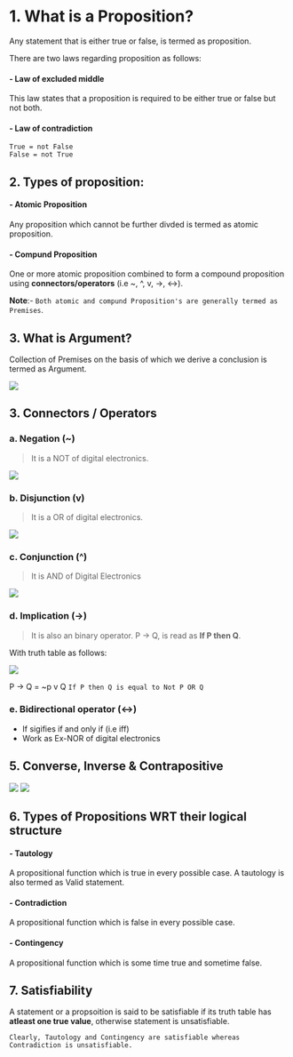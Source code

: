 # 1. What is a Proposition?
Any statement that is either true or false, is termed as proposition.

There are two laws regarding proposition as follows:
#### - Law of excluded middle
This law states that a proposition is required to be either true or false but not both.

#### - Law of contradiction
```
True = not False
False = not True
```

## 2. Types of proposition:

#### - Atomic Proposition
Any proposition which cannot be further divded is termed as atomic proposition.

#### - Compund Proposition
One or more atomic proposition combined to form a compound proposition using **connectors/operators** (i.e ~, ^, v, ->, <->).

**Note**:- `Both atomic and compund Proposition's are generally termed as Premises`.

## 3. What is Argument?
Collection of Premises on the basis of which we derive a conclusion is termed as Argument.

![](/Images/argurement_discrete.png)

## 3. Connectors / Operators

### a. Negation (~)
>It is a NOT of digital electronics.

![](Images/negation_discrete.png)

### b. Disjunction (v)
>It is a OR of digital electronics.

![](/Images/disjuction_discrete.png)

### c. Conjunction (^)
>It is AND of Digital Electronics

![](/Images/conjuction_discrete.png)

### d. Implication (->)
>It is also an binary operator. P -> Q, is read as **If P then Q**.

With truth table as follows:

![](/Images/implication_discrete.png)

P -> Q = ~p v Q ``If P then Q is equal to Not P OR Q``

### e. Bidirectional operator (<->)
- If sigifies if and only if (i.e iff)
- Work as Ex-NOR of digital electronics

## 5. Converse, Inverse & Contrapositive
![](/Images/cic_discrete.png)
![](/Images/cic_2_discrete.png)

## 6. Types of Propositions WRT their logical structure
#### - Tautology
A propositional function which is true in every possible case. A tautology is also termed as Valid statement.

#### - Contradiction
A propositional function which is false in every possible case.

#### - Contingency
A propositional function which is some time true and sometime false.

## 7. Satisfiability
A statement or a propsoition is said to be satisfiable if its truth table has **atleast one true value**, otherwise statement is unsatisfiable.

`Clearly, Tautology and Contingency are satisfiable whereas Contradiction is unsatisfiable.`
